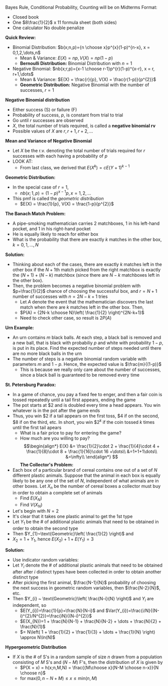Bayes Rule, Conditional Probability, Counting will be on Midterms
Format:
- Closed book
- One $8\frac{1}{2}$ x $11$ formula sheet (both sides)
- One calculator
No double penalize

**Quick Review:**
- Binomial Distribution: $b(x;n,p)={n \choose x}p^{x}(1-p)^{n-x}, x = 0,1,2,\dots,n$
	- Mean & Variance: $E(X) = np, V(X) = np(1-p)$
	- **Bernoulli Distribution:** Binomial Distribution with $n=1$
- Negative Binomial: $nb(x;r,p)={x-1 \choose r-1}p^{r}(1-p)^{x-r}, x = r, r+1,\dots$
	- Mean & Variance: $E(X) = \frac{r}{p}, V(X) = \frac{r(1-p)}{p^{2}}$
	- **Geometric Distribution:** Negative Binomial with the number of successes, $r=1$

**Negative Binomial distribution**
- Either success (S) or failure (F)
- Probability of success, $p$, is constant from trial to trial
- Go until $r$ successes are observed
- $X$, the total number of trials required, is called a **negative binomial rv**
- Possible values of $X$ are $r, r+1, r+2, \dots$

**Mean and Variance of Negative Binomial**
- Let $X$ be the r.v. denoting the total number of trials required for $r$ successes with each having a probability of $p$
- LOOK AT: 
	- From last class, we derived that $E(X^{k})=cE(Y+1)^{k-1}$

**Geometric Distribution:**
- In the special case of $r = 1$,
	- $nb(x;1,p) = (1-p)^{x-1}p, x = 1,2,\dots$
- This pmf is called the *geometric distribution*
	- $E(X) = \frac{1}{p}, V(X) = \frac{1-p}{p^{2}}$

**The Banach Match Problem:**
- A pipe-smoking mathematician carries 2 matchboxes, 1 in his left-hand pocket, and 1 in his right-hand pocket
- He is equally likely to reach for either box
- What is the probability that there are exactly $k$ matches in the other box, $k=0,1,\dots,N$

**Solution:**
- Thinking about each of the cases, there are exactly $k$ matches left in the other box if the $N+1$th match picked from the right matchbox is exactly the $(N+1)+(N-k)$ matchbox (since there are $N-k$ matchboxes left in the other box). 
- Then, the problem becomes a negative binomial problem with $p=\frac{1}{2}$ chance of choosing the successful box, and $r=N+1$ number of successes with $n=2N-k+1$ tries
	- Let $A$ denote the event that the mathematician discovers the last match when there are $k$ matches left in the other box. Then,
	- $P(A) = {2N-k \choose N}\left( \frac{1}{2} \right)^{2N-k+1}$
	- Need to check other case, so result is $2P(A)$

**Urn Example:**
- An urn contains $m$ black balls. At each step, a black ball is removed and a new ball, that is black with probabiliy $p$ and white with probability $1-p$, is put in its place. Find the expected number of steps needed until there are no more black balls in the urn
- The number of steps is a negative binomial random variable with parameters $m$ and $1-p$. Hence, the expected value is $\frac{m}{(1-p)}$
	- This is because we really only care about the number of successes, since a black ball is guaranteed to be removed every time

**St. Petersburg Paradox:**
- In a game of chance, you pay a fixed fee to enger, and then a fair coin is tossed repeatedly until a tail first appears, ending the game
- The pot starts at $2 and is doubled every time a head appears. You win whatever is in the pot after the game ends
- Thus, you win \$2 if a tail appears on the first toss, \$4 if on the second, \$8 if on the third, etc. In short, you win \$$2^{k}$ if the coin tossed $k$ times until the first tail apears
	- What is a fair price to pay for entering the game?
	- How much are you willing to pay?
$$\begin{align*}
E(X) &= \frac{1}{2}\cdot 2 + \frac{1}{4}\cdot 4 + \frac{1}{8}\cdot 8 + \frac{1}{16}\cdot 16 +\dots\\
&=1+1+1\dots\\
&=\infty\\
\end{align*}
$$
**The Collector's Problem:**
- Each box of a particular brand of cereal contains one out of a set of $N$ different plastic animals. Suppose that the animal in each box is equally likely to be any one of the set of $N$, independent of what animals are in other boxes. Let $X_{n}$ be the number of cereal boxes a collector must buy in order to obtain a complete set of animals
	- Find $E(X_{N})$
	- Find $V(X_{N})$
- Let's begin with $N=2$
- It's clear that it takes one plastic animal to get the 1st type
- Let $Y_{1}$ be the \# of additional plastic animals that need to be obtained in order to obtain the second type
- Then $Y_{1}~\text{Geometric}\left( \frac{1}{2} \right)$ and
- $X_{2}=1 + Y_{1}$, hence $E(X_{2})+1 + E(Y_{1})=3$

**Solution:**
- Use indicator random variables:
- Let $Y_{i}$ denote the \# of additional plastic animals that need to be obtained after after $i$ distinct types have been collected in order to obtain another distinct type
- After picking the first animal, $\frac{N-1}{N}$ probability of choosing the next success in geometric random variables, then $\frac{N-2}{N}$, etc.
- Then $Y_{i} ~ \text{Geometric}\left( \frac{N-i}{N} \right)$ and $Y_{i}$ are independent, so
	- $E(Y_{i})=\frac{1}{p}=\frac{N}{N-i}$ and $Var(Y_{i})=\frac{i/N}{(N-i)^{2}/N^{2}}=\frac{iN}{(N-i)^{2}}$
	- $E(X_{N})=1 + \frac{N}{N-1} + \frac{N}{N-2} + \dots + \frac{N}{2} + \frac{N}{1}$
	- $= N\left( 1 + \frac{1}{2} + \frac{1}{3} + \dots + \frac{1}{N} \right) \approx N\ln(N)$

**Hypergeometric Distribution**
- If $X$ is the \# of S's in a random sample of size $n$ drawn from a population consisting of $M$ S's and $(N-M)$ F's, then the distribution of $X$ is given by
	- $P(X = x) = h(x;n,M,N) = \frac{{M\choose x}{N-M \choose n-x}}{N \choose n}$
	- for $\text{max}(0,n-N+M) \leq x \leq \text{min}(n,M)$

